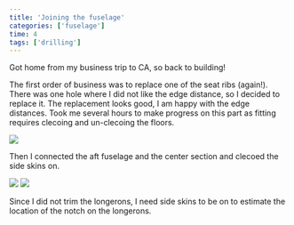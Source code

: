 ```yaml
---
title: 'Joining the fuselage'
categories: ['fuselage']
time: 4
tags: ['drilling']
---
```


Got home from my business trip to CA, so back to building!

<!-- more -->

The first order of business was to replace one of the seat ribs (again!). There was one hole where I did not like the edge distance, so I decided to replace it. The replacement looks good, I am happy with the edge distances. Took me several hours to make progress on this part as fitting requires clecoing and un-clecoing the floors.

![](0-replacement-rib.jpeg)

Then I connected the aft fuselage and the center section and clecoed the side skins on.

![](1-side-skin.jpeg)
![](2-inside-view.jpeg)

Since I did not trim the longerons, I need side skins to be on to estimate the location of the notch on the longerons.